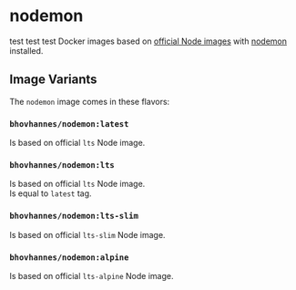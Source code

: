 # nodemon
test test test
Docker images based on [official Node images](https://hub.docker.com/_/node) with [nodemon](https://github.com/remy/nodemon) installed.

## Image Variants

The `nodemon` image comes in these flavors: 

### `bhovhannes/nodemon:latest`
Is based on official `lts` Node image.

### `bhovhannes/nodemon:lts`
Is based on official `lts` Node image.  
Is equal to `latest` tag.

### `bhovhannes/nodemon:lts-slim`
Is based on official `lts-slim` Node image.

### `bhovhannes/nodemon:alpine`
Is based on official `lts-alpine` Node image.
